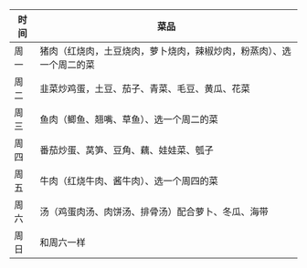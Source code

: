 |时间|菜品|
|-|-|
|周一|猪肉（红烧肉，土豆烧肉，萝卜烧肉，辣椒炒肉，粉蒸肉）、选一个周二的菜|
|周二|韭菜炒鸡蛋，土豆、茄子、青菜、毛豆、黄瓜、花菜|
|周三|鱼肉（鲫鱼、翘嘴、草鱼）、选一个周二的菜|
|周四|番茄炒蛋、莴笋、豆角、藕、娃娃菜、瓠子|
|周五|牛肉（红烧牛肉、酱牛肉）、选一个周四的菜|
|周六|汤（鸡蛋肉汤、肉饼汤、排骨汤）配合萝卜、冬瓜、海带|
|周日|和周六一样|